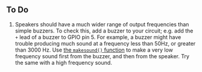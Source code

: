 ## To Do ##

1.  Speakers should have a much wider range of output frequencies than simple buzzers.
To check this, add a buzzer to your circuit; e.g. add the `+` lead of a buzzer to GPIO
pin 5.  For example, a buzzer might have trouble producing much sound at a frequency
less than 50Hz, or greater than 3000 Hz.
Use [the `makesound()` function](../3b-DoubleSound/code.html) to make a
very low frequency sound first from the buzzer, and then from the speaker.  Try the
same with a high frequency sound.
